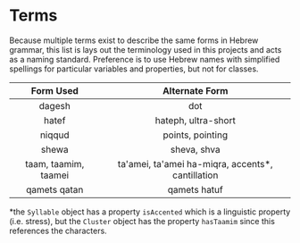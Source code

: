 # Terms

Because multiple terms exist to describe the same forms in Hebrew grammar, this list is lays out the terminology used in this projects and acts as a naming standard.
Preference is to use Hebrew names with simplified spellings for particular variables and properties, but not for classes.

|      Form Used       |                   Alternate Form                   |
| :------------------: | :------------------------------------------------: |
|        dagesh        |                        dot                         |
|        hatef         |                hateph, ultra-short                 |
|        niqqud        |                  points, pointing                  |
|        shewa         |                    sheva, shva                     |
| taam, taamim, taamei | ta'amei, ta'amei ha-miqra, accents\*, cantillation |
|     qamets qatan     |                    qamets hatuf                    |

\*the `Syllable` object has a property `isAccented` which is a linguistic property (i.e. stress), but the `Cluster` object has the property `hasTaamim` since this references the characters.
